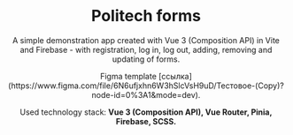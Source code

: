 <div style="margin-top:0; padding-top:0" align="center">
<h1 style="margin-top:0">Politech forms</h1>
<p>A simple demonstration app created with Vue 3 (Composition API) in Vite and Firebase - with registration,
log in, log out, adding, removing and updating of forms.</p>
  
<p>Figma template [ссылка](https://www.figma.com/file/6N6ufjxhn6W3hSlcVsH9uD/Тестовое-(Copy)?node-id=0%3A1&mode=dev).</p>



<p>Used technology stack: <b>Vue 3 (Composition API), Vue Router, Pinia, Firebase, SCSS.</b></p>

